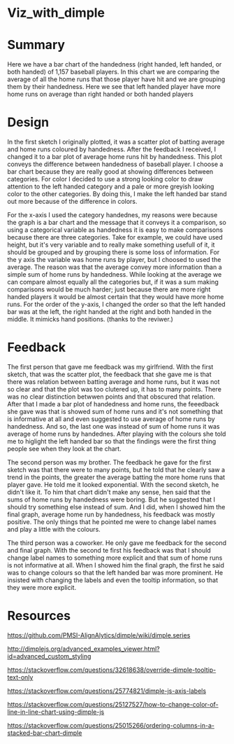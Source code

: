 # Viz_with_dimple

# Summary

Here we have a bar chart of the handedness (right handed, left handed, or both handed) of 1,157 baseball players. In this chart we are comparing the average of all the home runs that those player have hit and we are grouping them by their handedness. Here we see that left handed player have more home runs on average than right handed or both handed players

# Design

In the first sketch I originally plotted, it was a scatter plot of batting average and home runs coloured by handedness. After the feedback I received, I changed it to a bar plot of average home runs hit by handedness. This plot conveys the difference between handedness of baseball player. I choose a bar chart because they are really good at showing differences between categories. For color I decided to use a strong looking color to draw attention to the left handed category and a pale or more greyish looking color to the other categories. By doing this, I make the left handed bar stand out more because of the difference in colors. 

For the x-axis I used the category handednes, my reasons were because the graph is a bar chart and the message that it conveys it a comparison, so using a categorical variable as handedness it is easy to make comparisons because there are three categories. Take for example, we could have used height, but it's very variable and to really make something usefull of it, it should be grouped and by grouping there is some loss of information. For the y axis the variable was home runs by player, but I choosed to used the average. The reason was that the average convey more information than a simple sum of home runs by handedness. While looking at the average we can compare almost equally all the categories but, if it was a sum making comparisons would be much harder; just because there are more right handed players it would be almost certain that they would have more home runs. For the order of the y-axis, I changed the order so that the left handed bar was at the left, the right handed at the right and both handed in the middle. It mimicks hand positions. (thanks to the reviwer.)

# Feedback

The first person that gave me feedback was my girlfriend. With the first sketch, that was the scatter plot, the feedback that she gave me is that there was relation between batting average and home runs, but it was not so clear and that the plot was too clutered up, it has to many points. There was no clear distinction betwwen points and that obscured that relation. After that I made a bar plot of handedness and home runs, the feeedback she gave was that is showed sum of home runs and it's not something that is informative at all and even suggested to use average of home runs by handedness. And so, the last one was instead of sum of home runs it was average of home runs by handednes. After playing with the colours she told me to higlight the left handed bar so that the findings were the first thing people see when they look at the chart.

The second person was my brother. The feedback he gave for the first sketch was that there were to many points, but he told that he clearly saw a trend in the points, the greater the average batting the more home runs that player gave. He told me it looked exponential. With the second sketch, he didn't like it. To him that chart didn't make any sense, hen said that the sums of home runs by handedness were boring. But he suggested that I should try something else instead of sum. And I did, when I showed him the final graph, average home run by handedness, his feedback was mostly positive. The only things that he pointed me were to change label names and play a little with the colours.

The third person was a coworker. He only gave me feedback for the second and final graph. With the second te first his feedback was that I should change label names to something more explicit and that sum of home runs is not informative at all. When I showed him the final graph, the first he said was to change colours so that the left handed bar was more prominent. He insisted with changing the labels and even the tooltip information, so that they were more explicit.

# Resources 

https://github.com/PMSI-AlignAlytics/dimple/wiki/dimple.series

http://dimplejs.org/advanced_examples_viewer.html?id=advanced_custom_styling

https://stackoverflow.com/questions/32618638/override-dimple-tooltip-text-only

https://stackoverflow.com/questions/25774821/dimple-js-axis-labels

https://stackoverflow.com/questions/25127527/how-to-change-color-of-line-in-line-chart-using-dimple-js

https://stackoverflow.com/questions/25015266/ordering-columns-in-a-stacked-bar-chart-dimple
